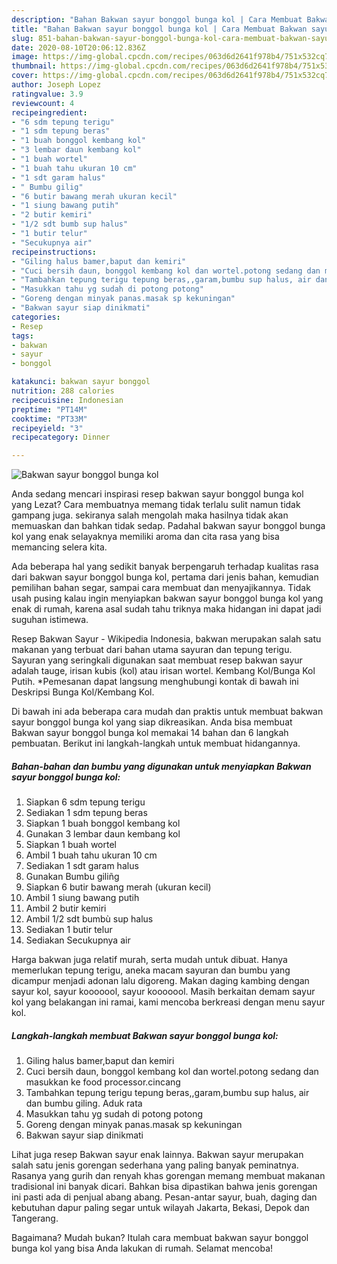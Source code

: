 ```yaml
---
description: "Bahan Bakwan sayur bonggol bunga kol | Cara Membuat Bakwan sayur bonggol bunga kol Yang Enak Dan Mudah"
title: "Bahan Bakwan sayur bonggol bunga kol | Cara Membuat Bakwan sayur bonggol bunga kol Yang Enak Dan Mudah"
slug: 851-bahan-bakwan-sayur-bonggol-bunga-kol-cara-membuat-bakwan-sayur-bonggol-bunga-kol-yang-enak-dan-mudah
date: 2020-08-10T20:06:12.836Z
image: https://img-global.cpcdn.com/recipes/063d6d2641f978b4/751x532cq70/bakwan-sayur-bonggol-bunga-kol-foto-resep-utama.jpg
thumbnail: https://img-global.cpcdn.com/recipes/063d6d2641f978b4/751x532cq70/bakwan-sayur-bonggol-bunga-kol-foto-resep-utama.jpg
cover: https://img-global.cpcdn.com/recipes/063d6d2641f978b4/751x532cq70/bakwan-sayur-bonggol-bunga-kol-foto-resep-utama.jpg
author: Joseph Lopez
ratingvalue: 3.9
reviewcount: 4
recipeingredient:
- "6 sdm tepung terigu"
- "1 sdm tepung beras"
- "1 buah bonggol kembang kol"
- "3 lembar daun kembang kol"
- "1 buah wortel"
- "1 buah tahu ukuran 10 cm"
- "1 sdt garam halus"
- " Bumbu gilig"
- "6 butir bawang merah ukuran kecil"
- "1 siung bawang putih"
- "2 butir kemiri"
- "1/2 sdt bumb sup halus"
- "1 butir telur"
- "Secukupnya air"
recipeinstructions:
- "Giling halus bamer,baput dan kemiri"
- "Cuci bersih daun, bonggol kembang kol dan wortel.potong sedang dan masukkan ke food processor.cincang"
- "Tambahkan tepung terigu tepung beras,,garam,bumbu sup halus, air dan bumbu giling. Aduk rata"
- "Masukkan tahu yg sudah di potong potong"
- "Goreng dengan minyak panas.masak sp kekuningan"
- "Bakwan sayur siap dinikmati"
categories:
- Resep
tags:
- bakwan
- sayur
- bonggol

katakunci: bakwan sayur bonggol 
nutrition: 288 calories
recipecuisine: Indonesian
preptime: "PT14M"
cooktime: "PT33M"
recipeyield: "3"
recipecategory: Dinner

---
```



![Bakwan sayur bonggol bunga kol](https://img-global.cpcdn.com/recipes/063d6d2641f978b4/751x532cq70/bakwan-sayur-bonggol-bunga-kol-foto-resep-utama.jpg)

Anda sedang mencari inspirasi resep bakwan sayur bonggol bunga kol yang Lezat? Cara membuatnya memang tidak terlalu sulit namun tidak gampang juga. sekiranya salah mengolah maka hasilnya tidak akan memuaskan dan bahkan tidak sedap. Padahal bakwan sayur bonggol bunga kol yang enak selayaknya memiliki aroma dan cita rasa yang bisa memancing selera kita.

Ada beberapa hal yang sedikit banyak berpengaruh terhadap kualitas rasa dari bakwan sayur bonggol bunga kol, pertama dari jenis bahan, kemudian pemilihan bahan segar, sampai cara membuat dan menyajikannya. Tidak usah pusing kalau ingin menyiapkan bakwan sayur bonggol bunga kol yang enak di rumah, karena asal sudah tahu triknya maka hidangan ini dapat jadi suguhan istimewa.

Resep Bakwan Sayur - Wikipedia Indonesia, bakwan merupakan salah satu makanan yang terbuat dari bahan utama sayuran dan tepung terigu. Sayuran yang seringkali digunakan saat membuat resep bakwan sayur adalah tauge, irisan kubis (kol) atau irisan wortel. Kembang Kol/Bunga Kol Putih. *Pemesanan dapat langsung menghubungi kontak di bawah ini Deskripsi Bunga Kol/Kembang Kol.


Di bawah ini ada beberapa cara mudah dan praktis untuk membuat bakwan sayur bonggol bunga kol yang siap dikreasikan. Anda bisa membuat Bakwan sayur bonggol bunga kol memakai 14 bahan dan 6 langkah pembuatan. Berikut ini langkah-langkah untuk membuat hidangannya.

<!--inarticleads1-->

##### Bahan-bahan dan bumbu yang digunakan untuk menyiapkan Bakwan sayur bonggol bunga kol:

1. Siapkan 6 sdm tepung terigu
1. Sediakan 1 sdm tepung beras
1. Siapkan 1 buah bonggol kembang kol
1. Gunakan 3 lembar daun kembang kol
1. Siapkan 1 buah wortel
1. Ambil 1 buah tahu ukuran 10 cm
1. Sediakan 1 sdt garam halus
1. Gunakan  Bumbu giliñg
1. Siapkan 6 butir bawang merah (ukuran kecil)
1. Ambil 1 siung bawang putih
1. Ambil 2 butir kemiri
1. Ambil 1/2 sdt bumbù sup halus
1. Sediakan 1 butir telur
1. Sediakan Secukupnya air


Harga bakwan juga relatif murah, serta mudah untuk dibuat. Hanya memerlukan tepung terigu, aneka macam sayuran dan bumbu yang dicampur menjadi adonan lalu digoreng. Makan daging kambing dengan sayur kol, sayur kooooool, sayur kooooool. Masih berkaitan demam sayur kol yang belakangan ini ramai, kami mencoba berkreasi dengan menu sayur kol. 

<!--inarticleads2-->

##### Langkah-langkah membuat Bakwan sayur bonggol bunga kol:

1. Giling halus bamer,baput dan kemiri
1. Cuci bersih daun, bonggol kembang kol dan wortel.potong sedang dan masukkan ke food processor.cincang
1. Tambahkan tepung terigu tepung beras,,garam,bumbu sup halus, air dan bumbu giling. Aduk rata
1. Masukkan tahu yg sudah di potong potong
1. Goreng dengan minyak panas.masak sp kekuningan
1. Bakwan sayur siap dinikmati


Lihat juga resep Bakwan sayur enak lainnya. Bakwan sayur merupakan salah satu jenis gorengan sederhana yang paling banyak peminatnya. Rasanya yang gurih dan renyah khas gorengan memang membuat makanan tradisional ini banyak dicari. Bahkan bisa dipastikan bahwa jenis gorengan ini pasti ada di penjual abang abang. Pesan-antar sayur, buah, daging dan kebutuhan dapur paling segar untuk wilayah Jakarta, Bekasi, Depok dan Tangerang. 

Bagaimana? Mudah bukan? Itulah cara membuat bakwan sayur bonggol bunga kol yang bisa Anda lakukan di rumah. Selamat mencoba!
